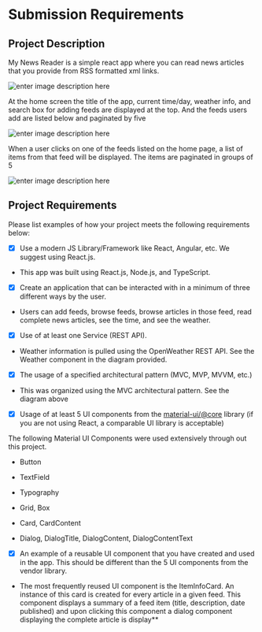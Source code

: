 
# Submission Requirements
## Project Description

My News Reader is a simple react app where you can read news articles that you provide from RSS formatted xml links.

![enter image description here](https://i.imgur.com/1PCmbQS.png)

At the home screen the title of the app, current time/day, weather info, and search box for adding feeds are displayed at the top. And the feeds users add are listed below and paginated by five

![enter image description here](https://i.imgur.com/CmWwo5e.png)

When a user clicks on one of the feeds listed on the home page, a list of items from that feed will be displayed. The items are paginated in groups of 5

![enter image description here](https://i.imgur.com/GWhaZiq.png)


## Project Requirements
Please list examples of how your project meets the following requirements below:
- [x] Use a modern JS Library/Framework like React, Angular, etc. We suggest using React.js.
-   This app was built using React.js, Node.js, and TypeScript.
- [x] Create an application that can be interacted with in a minimum of three different ways by the user.
-   Users can add feeds, browse feeds, browse articles in those feed, read complete news articles, see the time, and see the weather.
- [x] Use of at least one Service (REST API).
-   Weather information is pulled using the OpenWeather REST API. See the Weather component in the diagram provided.
- [x] The usage of a specified architectural pattern (MVC, MVP, MVVM,  etc.)
- This was organized using the MVC architectural pattern. See the diagram above
- [x] Usage of at least 5 UI components from the [material-ui/@core](https://material-ui.com/) library (if you are not using React, a comparable UI library is acceptable)

The following Material UI Components were used extensively through out  this project.

-   Button
-   TextField
-   Typography
-   Grid, Box
-   Card, CardContent
    
-   Dialog, DialogTitle, DialogContent, DialogContentText
- [x] An example of a reusable UI component that you have created and used in the app. This should be different than the 5 UI components from the vendor library.
- The most frequently reused UI component is the ItemInfoCard. An instance of this card is created for every article in a given feed. This component displays a summary of a feed item (title, description, date published) and upon clicking this component a dialog component displaying the complete article is display**

